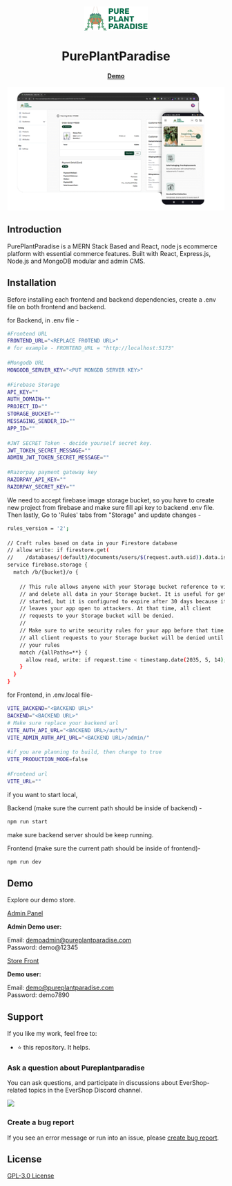 <p>&nbsp;&nbsp;&nbsp;&nbsp;&nbsp;&nbsp;</p>
<p align="center">
<img alt="Pureplantparadise Logo" src="https://github.com/NirajD10/pureplantparadise/blob/main/frontend/src/assets/LOGO.png"/>
</p>
<p align="center">
  <h1 align="center">PurePlantParadise</h1>
</p>
<h4 align="center">
    <a href="https://pureplantparadise.netlify.app">Demo</a>
</h4>

<p align="center">
<img alt="PurePlantParadise" width="950" src="https://github.com/NirajD10/pureplantparadise/blob/main/pureplantparadise_screen.png"/>
</p>

## Introduction

PurePlantParadise is a MERN Stack Based and React, node js ecommerce platform with essential commerce features. Built with React, Express.js, Node.js and MongoDB modular and admin CMS.

## Installation

Before installing each frontend and backend dependencies, create a .env file on both frontend and backend.

for Backend, in .env file -

```bash
#Frontend URL
FRONTEND_URL="<REPLACE FROTEND URL>"
# for example - FRONTEND_URL = "http://localhost:5173"

#Mongodb URL
MONGODB_SERVER_KEY="<PUT MONGDB SERVER KEY>"

#Firebase Storage
API_KEY=""
AUTH_DOMAIN=""
PROJECT_ID=""
STORAGE_BUCKET=""
MESSAGING_SENDER_ID=""
APP_ID=""

#JWT SECRET Token - decide yourself secret key.
JWT_TOKEN_SECRET_MESSAGE=""
ADMIN_JWT_TOKEN_SECRET_MESSAGE=""

#Razorpay payment gateway key
RAZORPAY_API_KEY=""
RAZORPAY_SECRET_KEY=""

```

We need to accept firebase image storage bucket, so you have to create new project from firebase and make sure fill api key to backend .env file.
Then lastly, Go to 'Rules' tabs from "Storage" and update changes -
```bash
rules_version = '2';

// Craft rules based on data in your Firestore database
// allow write: if firestore.get(
//    /databases/(default)/documents/users/$(request.auth.uid)).data.isAdmin;
service firebase.storage {
  match /b/{bucket}/o {

    // This rule allows anyone with your Storage bucket reference to view, edit,
    // and delete all data in your Storage bucket. It is useful for getting
    // started, but it is configured to expire after 30 days because it
    // leaves your app open to attackers. At that time, all client
    // requests to your Storage bucket will be denied.
    //
    // Make sure to write security rules for your app before that time, or else
    // all client requests to your Storage bucket will be denied until you Update
    // your rules
    match /{allPaths=**} {
      allow read, write: if request.time < timestamp.date(2035, 5, 14);
    }
  }
}
```

for Frontend, in .env.local file-

```bash
VITE_BACKEND="<BACKEND URL>"
BACKEND="<BACKEND URL>"
# Make sure replace your backend url
VITE_AUTH_API_URL="<BACKEND URL>/auth/"
VITE_ADMIN_AUTH_API_URL="<BACKEND URL>/admin/"

#if you are planning to build, then change to true
VITE_PRODUCTION_MODE=false

#Frontend url
VITE_URL=""
```

if you want to start local,

Backend (make sure the current path should be inside of backend) -

```bash
npm run start
```
make sure backend server should be keep running.

Frontend (make sure the current path should be inside of frontend)-
```bash
npm run dev
```

## Demo

Explore our demo store.

<p align="left">
  <a href="https://pureplantparadise.netlify.app/admin" class="button">Admin Panel</a>
</p>
<b>Admin Demo user:</b>

Email: demoadmin@pureplantparadise.com<br/>
Password: demo@12345

<p align="left">
  <a href="https://pureplantparadise.netlify.app" class="button">Store Front</a>
</p>
<b>Demo user:</b>

Email: demo@pureplantparadise.com<br/>
Password: demo7890

## Support

If you like my work, feel free to:

- ⭐ this repository. It helps.

### Ask a question about Pureplantparadise

You can ask questions, and participate in discussions about EverShop-related topics in the EverShop Discord channel.

<a href="https://discordapp.com/users/niraj_deshmukh10"><img width="150" src="https://programmaticsoup.com/wp-content/uploads/2021/07/1__AsB_hCguMYC-wEG2Bidmw.png" /></a>

### Create a bug report

If you see an error message or run into an issue, please [create bug report](https://github.com/nirajd10/pureplantparadise/issues/new).

## License

[GPL-3.0 License](https://github.com/evershopcommerce/evershop/blob/main/LICENSE)
